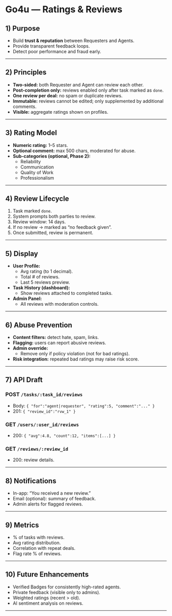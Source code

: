 # Go4u — Ratings & Reviews

## 1) Purpose
- Build **trust & reputation** between Requesters and Agents.  
- Provide transparent feedback loops.  
- Detect poor performance and fraud early.  

---

## 2) Principles
- **Two-sided:** both Requester and Agent can review each other.  
- **Post-completion only:** reviews enabled only after task marked as `done`.  
- **One review per deal:** no spam or duplicate reviews.  
- **Immutable:** reviews cannot be edited; only supplemented by additional comments.  
- **Visible:** aggregate ratings shown on profiles.  

---

## 3) Rating Model
- **Numeric rating:** 1–5 stars.  
- **Optional comment:** max 500 chars, moderated for abuse.  
- **Sub-categories (optional, Phase 2):**  
  - Reliability  
  - Communication  
  - Quality of Work  
  - Professionalism  

---

## 4) Review Lifecycle
1. Task marked `done`.  
2. System prompts both parties to review.  
3. Review window: 14 days.  
4. If no review → marked as “no feedback given”.  
5. Once submitted, review is permanent.  

---

## 5) Display
- **User Profile:**  
  - Avg rating (to 1 decimal).  
  - Total # of reviews.  
  - Last 5 reviews preview.  
- **Task History (dashboard):**  
  - Show reviews attached to completed tasks.  
- **Admin Panel:**  
  - All reviews with moderation controls.  

---

## 6) Abuse Prevention
- **Content filters:** detect hate, spam, links.  
- **Flagging:** users can report abusive reviews.  
- **Admin override:**  
  - Remove only if policy violation (not for bad ratings).  
- **Risk integration:** repeated bad ratings may raise risk score.  

---

## 7) API Draft

### POST `/tasks/:task_id/reviews`
- Body: `{ "for":"agent|requester", "rating":5, "comment":"..." }`
- 201: `{ "review_id":"rvw_1" }`

### GET `/users/:user_id/reviews`
- 200: `{ "avg":4.8, "count":12, "items":[...] }`

### GET `/reviews/:review_id`
- 200: review details.  

---

## 8) Notifications
- In-app: “You received a new review.”  
- Email (optional): summary of feedback.  
- Admin alerts for flagged reviews.  

---

## 9) Metrics
- % of tasks with reviews.  
- Avg rating distribution.  
- Correlation with repeat deals.  
- Flag rate % of reviews.  

---

## 10) Future Enhancements
- Verified Badges for consistently high-rated agents.  
- Private feedback (visible only to admins).  
- Weighted ratings (recent > old).  
- AI sentiment analysis on reviews.  

---
